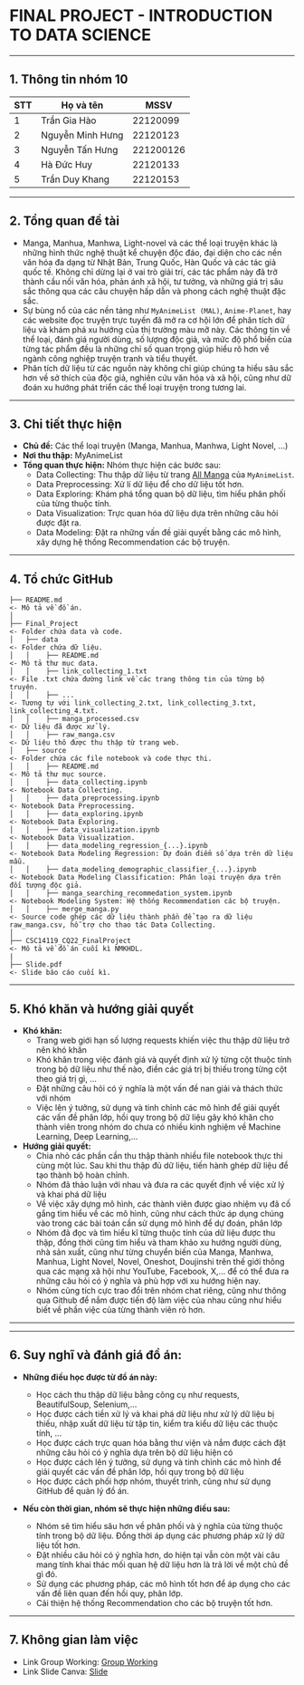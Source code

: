 # FINAL PROJECT - INTRODUCTION TO DATA SCIENCE
---
## 1. Thông tin nhóm 10

| **STT** | **Họ và tên** | **MSSV** |
|-------|---------------|---------|
| 1     | Trần Gia Hào | 22120099 |
| 2     | Nguyễn Minh Hưng | 22120123 |
| 3     | Nguyễn Tấn Hưng | 221200126 |
| 4     | Hà Đức Huy | 22120133 |
| 5     | Trần Duy Khang | 22120153 |

---
## 2. Tổng quan đề tài
- Manga, Manhua, Manhwa, Light-novel và các thể loại truyện khác là những hình thức nghệ thuật kể chuyện độc đáo, đại diện cho các nền văn hóa đa dạng từ Nhật Bản, Trung Quốc, Hàn Quốc và các tác giả quốc tế. Không chỉ dừng lại ở vai trò giải trí, các tác phẩm này đã trở thành cầu nối văn hóa, phản ánh xã hội, tư tưởng, và những giá trị sâu sắc thông qua các câu chuyện hấp dẫn và phong cách nghệ thuật đặc sắc.
- Sự bùng nổ của các nền tảng như `MyAnimeList (MAL)`, `Anime-Planet`, hay các website đọc truyện trực tuyến đã mở ra cơ hội lớn để phân tích dữ liệu và khám phá xu hướng của thị trường màu mỡ này. Các thông tin về thể loại, đánh giá người dùng, số lượng độc giả, và mức độ phổ biến của từng tác phẩm đều là những chỉ số quan trọng giúp hiểu rõ hơn về ngành công nghiệp truyện tranh và tiểu thuyết.
- Phân tích dữ liệu từ các nguồn này không chỉ giúp chúng ta hiểu sâu sắc hơn về sở thích của độc giả, nghiên cứu văn hóa và xã hội, cũng như dữ đoán xu hướng phát triển các thể loại truyện trong tương lai.
---
## 3. Chi tiết thực hiện
- **Chủ đề:** Các thể loại truyện (Manga, Manhua, Manhwa, Light Novel, ...)
- **Nơi thu thập:** MyAnimeList
- **Tổng quan thực hiện:** Nhóm thực hiện các bước sau:
  - Data Collecting: Thu thập dữ liệu từ trang [All Manga](https://myanimelist.net/topmanga.php) của `MyAnimeList`.
  - Data Preprocessing: Xử lí dữ liệu để cho dữ liệu tốt hơn.
  - Data Exploring: Khám phá tổng quan bộ dữ liệu, tìm hiểu phân phối của từng thuộc tính.
  - Data Visualization: Trực quan hóa dữ liệu dựa trên những câu hỏi được đặt ra.
  - Data Modeling: Đặt ra những vấn đề giải quyết bằng các mô hình, xây dựng hệ thống Recommendation các bộ truyện.
---
## 4. Tổ chức GitHub
```
├── README.md                                                           <- Mô tả về đồ án.
│
├── Final_Project                                                       <- Folder chứa data và code.
│   ├── data                                                            <- Folder chứa dữ liệu.
│   │    ├── README.md                                                  <- Mô tả thư mục data.
│   │    ├── link_collecting_1.txt                                      <- File .txt chứa đường link về các trang thông tin của từng bộ truyện.
│   │    ├── ...                                                        <- Tương tự với link_collecting_2.txt, link_collecting_3.txt, link_collecting_4.txt.
│   │    ├── manga_processed.csv                                        <- Dữ liệu đã được xử lý.
│   │    ├── raw_manga.csv                                              <- Dữ liệu thô được thu thập từ trang web.
│   ├── source                                                          <- Folder chứa các file notebook và code thực thi.
│   │    ├── README.md                                                  <- Mô tả thư mục source.
│   │    ├── data_collecting.ipynb                                      <- Notebook Data Collecting.
│   │    ├── data_preprocessing.ipynb                                   <- Notebook Data Preprocessing.
│   │    ├── data_exploring.ipynb                                       <- Notebook Data Exploring.
│   │    ├── data_visualization.ipynb                                   <- Notebook Data Visualization.
│   │    ├── data_modeling_regression_{...}.ipynb                       <- Notebook Data Modeling Regression: Dự đoán điểm số dựa trên dữ liệu mẫu.
│   │    ├── data_modeling_demographic_classifier_{...}.ipynb           <- Notebook Data Modeling Classification: Phân loại truyện dựa trên đối tượng độc giả.
│   │    ├── manga_searching_recommedation_system.ipynb                 <- Notebook Modeling System: Hệ thống Recommendation các bộ truyện.
│   │    ├── merge_manga.py                                             <- Source code ghép các dữ liệu thành phần để tạo ra dữ liệu raw_manga.csv, hỗ trợ cho thao tác Data Collecting.
│
├── CSC14119_CQ22_FinalProject                                          <- Mô tả về đồ án cuối kì NMKHDL.
|
├── Slide.pdf                                                           <- Slide báo cáo cuối kì.
```
---
##  5. Khó khăn và hướng giải quyết
- **Khó khăn:**
  - Trang web giới hạn số lượng requests khiến việc thu thập dữ liệu trở nên khó khăn
  - Khó khăn trong việc đánh giá và quyết định xử lý từng cột thuộc tính trong bộ dữ liệu như thế nào, điền các giá trị bị thiếu trong từng cột theo giá trị gì, ...
  - Đặt những câu hỏi có ý nghĩa là một vấn đề nan giải và thách thức với nhóm
  - Việc lên ý tưởng, sử dụng và tinh chỉnh các mô hình để giải quyết các vấn đề phân lớp, hồi quy trong bộ dữ liệu gây khó khăn cho thành viên trong nhóm do chưa có nhiều kinh nghiệm về Machine Learning, Deep Learning,...
- **Hướng giải quyết:**
  - Chia nhỏ các phần cần thu thập thành nhiều file notebook thực thi cùng một lúc. Sau khi thu thập đủ dữ liệu, tiến hành ghép dữ liệu để tạo thành bộ hoàn chỉnh.
  - Nhóm đã thảo luận với nhau và đưa ra các quyết định về việc xử lý và khai phá dữ liệu
  - Về việc xây dựng mô hình, các thành viên được giao nhiệm vụ đã cố gắng tìm hiểu về các mô hình, cũng như cách thức áp dụng chúng vào trong các bài toán cần sử dụng mô hình để dự đoán, phân lớp
  - Nhóm đã đọc và tìm hiểu kĩ từng thuộc tính của dữ liệu được thu thập, đồng thời cũng tìm hiểu và tham khảo xu hướng người dùng, nhà sản xuất, cũng như từng chuyển biến của Manga, Manhwa, Manhua, Light Novel, Novel, Oneshot, Doujinshi trên thế giới thông qua các mạng xã hội như YouTube, Facebook, X,... để có thể đưa ra những câu hỏi có ý nghĩa và phù hợp với xu hướng hiện nay.
  - Nhóm cũng tích cực trao đổi trên nhóm chat riêng, cũng như thông qua Github để nắm được tiến độ làm việc của nhau cũng như hiểu biết về phần việc của từng thành viên rõ hơn.
---

---
##  6. Suy nghĩ và đánh giá đồ án:
- **Những điều học được từ đồ án này:**
  - Học cách thu thập dữ liệu bằng công cụ như requests, BeautifulSoup, Selenium,...
  - Học được cách tiền xử lý và khai phá dữ liệu như xử lý dữ liệu bị thiếu, nhập xuất dữ liệu từ tập tin, kiểm tra kiểu dữ liệu các thuộc tính, ...
  - Học được cách trực quan hóa bằng thư viện và nắm được cách đặt những câu hỏi có ý nghĩa dựa trên bộ dữ liệu hiện có
  - Học được cách lên ý tưởng, sử dụng và tinh chỉnh các mô hình để giải quyết các vấn đề phân lớp, hồi quy trong bộ dữ liệu
  - Học được cách phối hợp nhóm, thuyết trình, cũng như sử dụng GitHub để quản lý đồ án.
 
- **Nếu còn thời gian, nhóm sẽ thực hiện những điều sau:**
  - Nhóm sẽ tìm hiểu sâu hơn về phân phối và ý nghĩa của từng thuộc tính trong bộ dữ liệu. Đồng thời áp dụng các phương pháp xử lý dữ liệu tốt hơn.
  - Đặt nhiều câu hỏi có ý nghĩa hơn, do hiện tại vẫn còn một vài câu mang tính khai thác mối quan hệ dữ liệu hơn là trả lời về một chủ đề gì đó.
  - Sử dụng các phương pháp, các mô hình tốt hơn để áp dụng cho các vấn đề liên quan đến hồi quy, phân lớp.
  - Cải thiện hệ thống Recommendation cho các bộ truyện tốt hơn.
 
---

## 7. Không gian làm việc
- Link Group Working: [Group Working](https://docs.google.com/spreadsheets/d/1hQfAfnTYzPI49zXJ3Qhi1Cc8cTE-MGoR/edit?usp=sharing&ouid=102314169989540342274&rtpof=true&sd=true)
- Link Slide Canva: [Slide](https://www.canva.com/design/DAGZhXrDbUY/dSej6HkqXELjl3I9LKJbbQ/edit)

